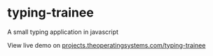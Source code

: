 # typing-trainee

A small typing application in javascript

View live demo on [projects.theoperatingsystems.com/typing-trainee](https://projects.theoperatingsystems.com/typing-trainee)
